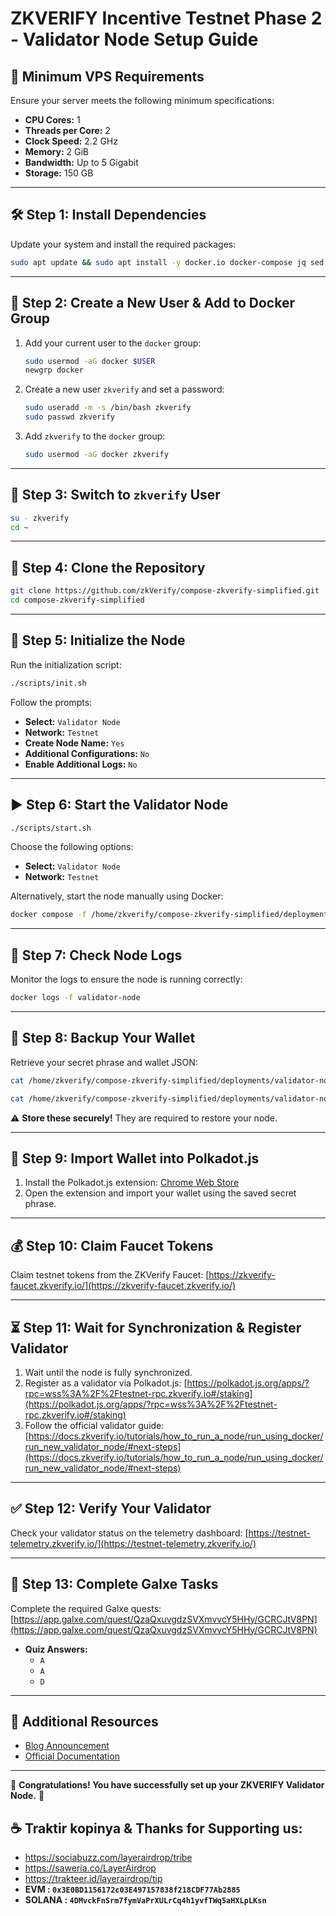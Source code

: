 # ZKVERIFY Incentive Testnet Phase 2 - Validator Node Setup Guide

## 🔧 Minimum VPS Requirements
Ensure your server meets the following minimum specifications:

- **CPU Cores:** 1
- **Threads per Core:** 2
- **Clock Speed:** 2.2 GHz
- **Memory:** 2 GiB
- **Bandwidth:** Up to 5 Gigabit
- **Storage:** 150 GB

---

## 🛠 Step 1: Install Dependencies
Update your system and install the required packages:
```sh
sudo apt update && sudo apt install -y docker.io docker-compose jq sed
```

---

## 👤 Step 2: Create a New User & Add to Docker Group

1. Add your current user to the `docker` group:
   ```sh
   sudo usermod -aG docker $USER
   newgrp docker
   ```
2. Create a new user `zkverify` and set a password:
   ```sh
   sudo useradd -m -s /bin/bash zkverify
   sudo passwd zkverify
   ```
3. Add `zkverify` to the `docker` group:
   ```sh
   sudo usermod -aG docker zkverify
   ```

---

## 📂 Step 3: Switch to `zkverify` User
```sh
su - zkverify
cd ~
```

---

## 🔄 Step 4: Clone the Repository
```sh
git clone https://github.com/zkVerify/compose-zkverify-simplified.git
cd compose-zkverify-simplified
```

---

## 🚀 Step 5: Initialize the Node
Run the initialization script:
```sh
./scripts/init.sh
```
Follow the prompts:
- **Select:** `Validator Node`
- **Network:** `Testnet`
- **Create Node Name:** `Yes`
- **Additional Configurations:** `No`
- **Enable Additional Logs:** `No`

---

## ▶️ Step 6: Start the Validator Node
```sh
./scripts/start.sh
```
Choose the following options:
- **Select:** `Validator Node`
- **Network:** `Testnet`

Alternatively, start the node manually using Docker:
```sh
docker compose -f /home/zkverify/compose-zkverify-simplified/deployments/validator-node/testnet/docker-compose.yml up -d
```

---

## 📜 Step 7: Check Node Logs
Monitor the logs to ensure the node is running correctly:
```sh
docker logs -f validator-node
```

---

## 🔐 Step 8: Backup Your Wallet
Retrieve your secret phrase and wallet JSON:
```sh
cat /home/zkverify/compose-zkverify-simplified/deployments/validator-node/testnet/configs/node/secrets/secret_phrase.dat

cat /home/zkverify/compose-zkverify-simplified/deployments/validator-node/testnet/configs/node/secrets/secret.json
```
⚠️ **Store these securely!** They are required to restore your node.

---

## 🔗 Step 9: Import Wallet into Polkadot.js
1. Install the Polkadot.js extension: [Chrome Web Store](https://chromewebstore.google.com/detail/polkadot%7Bjs%7D-extension/mopnmbcafieddcagagdcbnhejhlodfdd)
2. Open the extension and import your wallet using the saved secret phrase.

---

## 💰 Step 10: Claim Faucet Tokens
Claim testnet tokens from the ZKVerify Faucet:
[https://zkverify-faucet.zkverify.io/](https://zkverify-faucet.zkverify.io/)

---

## ⏳ Step 11: Wait for Synchronization & Register Validator
1. Wait until the node is fully synchronized.
2. Register as a validator via Polkadot.js:
   [https://polkadot.js.org/apps/?rpc=wss%3A%2F%2Ftestnet-rpc.zkverify.io#/staking](https://polkadot.js.org/apps/?rpc=wss%3A%2F%2Ftestnet-rpc.zkverify.io#/staking)
3. Follow the official validator guide:
   [https://docs.zkverify.io/tutorials/how_to_run_a_node/run_using_docker/run_new_validator_node/#next-steps](https://docs.zkverify.io/tutorials/how_to_run_a_node/run_using_docker/run_new_validator_node/#next-steps)

---

## ✅ Step 12: Verify Your Validator
Check your validator status on the telemetry dashboard:
[https://testnet-telemetry.zkverify.io/](https://testnet-telemetry.zkverify.io/)

---

## 🎯 Step 13: Complete Galxe Tasks
Complete the required Galxe quests:
[https://app.galxe.com/quest/QzaQxuvgdzSVXmvvcY5HHy/GCRCJtV8PN](https://app.galxe.com/quest/QzaQxuvgdzSVXmvvcY5HHy/GCRCJtV8PN)
- **Quiz Answers:**
  - `A`
  - `A`
  - `D`

---

## 📖 Additional Resources
- [Blog Announcement](https://blog.zkverify.io/posts/phase-2-of-the-zkverify-incentivized-testnet-is-live)
- [Official Documentation](https://docs.zkverify.io/)

---

🎉 **Congratulations! You have successfully set up your ZKVERIFY Validator Node.** 🎉

## ☕️ Traktir kopinya & Thanks for Supporting us:

- https://sociabuzz.com/layerairdrop/tribe
- https://saweria.co/LayerAirdrop
- https://trakteer.id/layerairdrop/tip
- **EVM : `0x3E0BD1156172c03E497157838f218CDF77Ab2885`**
- **SOLANA : `4DMvckFnSrm7fymVaPrXULrCq4h1yvfTWq5aHXLpLKsn`**
